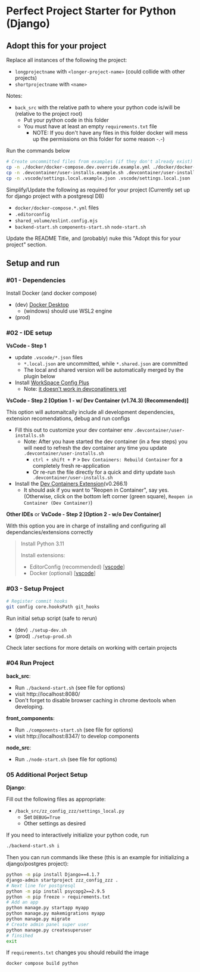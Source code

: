 # Perfect Project Starter for Python (Django)

## Adopt this for your project

Replace all instances of the following the project:
* `longprojectname` with `<longer-project-name>` (could collide with other projects)
* `shortprojectname` with `<name>`

Notes:
* `back_src` with the relative path to where your python code is/will be (relative to the project root)
    * Put your python code in this folder
    * You must have at least an empty `requirements.txt` file
        * NOTE: If you don't have any files in this folder docker will mess up the permissions on this folder for some reason -.-)


Run the commands below
```bash
# Create uncommitted files from examples (if they don't already exist)
cp -n ./docker/docker-compose.dev.override.example.yml ./docker/docker-compose.override.yml
cp -n .devcontainer/user-installs.example.sh .devcontainer/user-installs.sh
cp -n .vscode/settings.local.example.json .vscode/settings.local.json
```

Simplify/Update the following as required for your project (Currently set up for django project with a postgresql DB)
* `docker/docker-compose.*.yml` files
* `.editorconfig`
* `shared_volume/eslint.config.mjs`
* `backend-start.sh` `components-start.sh` `node-start.sh`

Update the README Title, and (probably) nuke this "Adopt this for your project" section.

## Setup and run

### #01 - Dependencies

Install Docker (and docker compose)
* (dev) [Docker Desktop](https://www.docker.com/products/docker-desktop/)
    * (windows) should use WSL2 engine
* (prod)

### #02 - IDE setup

**VsCode - Step 1**

* update `.vscode/*.json` files
    * `*.local.json` are uncommitted, while `*.shared.json` are committed
    * The local and shared version will be automatically merged by the plugin below
* Install [WorkSpace Config Plus](https://marketplace.visualstudio.com/items?itemName=swellaby.workspace-config-plus)
    * Note: [it doesn't work in devconatiners yet](https://github.com/swellaby/vscode-workspace-config-plus/issues/121)

**VsCode - Step 2 [Option 1 - w/ Dev Container (v1.74.3) (Recommended)]**

This option will automaitcally include all development dependencies, extension recomendations, debug and run configs

* Fill this out to customize your dev container env `.devcontainer/user-installs.sh`
    * Note: After you have started the dev container (in a few steps) you will need to refresh the dev container any time you update `.devcontainer/user-installs.sh`
        * `ctrl + shift + P` > `Dev Containers: Rebuild Container` for a completely fresh re-application
        * Or re-run the file directly for a quick and dirty update `bash .devcontainer/user-installs.sh`
* Install the [Dev Containers Extension](https://marketplace.visualstudio.com/items?itemName=ms-vscode-remote.remote-containers)(v0.266.1)
    * It should ask if you want to "Reopen in Container", say yes. (Otherwise, click on the bottom left corner (green square), `Reopen in Container (Dev Container)`)

**Other IDEs** or **VsCode - Step 2 [Option 2 - w/o Dev Container]**

With this option you are in charge of installing and configuring all dependancies/extensions correctly

> Install Python 3.11
>
> Install extensions:
> * EditorConfig (recommended) [[vscode](https://marketplace.visualstudio.com/items?itemName=EditorConfig.EditorConfig)]
> * Docker (optional) [[vscode](https://marketplace.visualstudio.com/items?itemName=ms-azuretools.vscode-docker)]

### #03 - Setup Project

```bash
# Register commit hooks
git config core.hooksPath git_hooks
```

Run initial setup script (safe to rerun)
* (dev) `./setup-dev.sh`
* (prod) `./setup-prod.sh`

Check later sections for more details on working with certain projects

### #04 Run Project

**back_src**:
* Run `./backend-start.sh` (see file for options)
* visit http://localhost:8080/
* Don't forget to disable browser caching in chrome devtools when developing.

**front_components**:
* Run `./components-start.sh` (see file for options)
* visit http://localhost:8347/ to develop components

**node_src**:
* Run `./node-start.sh` (see file for options)

### 05 Additional Porject Setup

**Django**:

Fill out the following files as appropriate:
* `/back_src/zz_config_zzz/settings_local.py`
    * Set `DEBUG=True`
    * Other settings as desired

If you need to interactively initialize your python code, run
```bash
./backend-start.sh i
```
Then you can run commands like these (this is an example for initializing a django/postgres project):
```bash
python -m pip install Django==4.1.7
django-admin startproject zzz_config_zzz .
# Next line for postgresql
python -m pip install psycopg2==2.9.5
python -m pip freeze > requirements.txt
# Add an app
python manage.py startapp myapp
python manage.py makemigrations myapp
python manage.py migrate
# Create admin panel super user
python manage.py createsuperuser
# finsihed
exit
```
If `requirements.txt` changes you should rebuild the image
```bash
docker compose build python
```